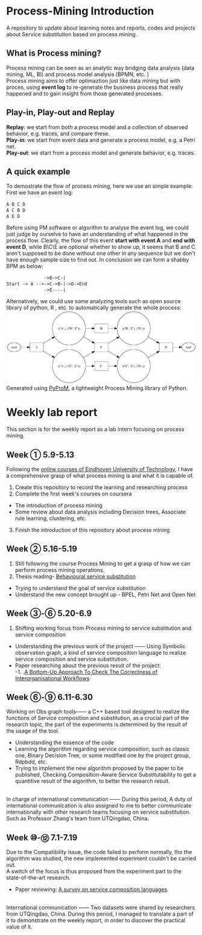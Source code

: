 # Process-Mining Introduction
A repository to update about learning notes and reports, codes and projects about Service substitution based on process mining.
## What is Process mining?
Process mining can be seen as an analytic way bridging data analysis (data mining, ML, BI) and process model analysis (BPMN, etc. ) </br>
Process mining aims to offer optimaztion just like data mining but with proces, using **event log** to re-generate the business process that really happened and to gain insight from those generated processes.

## Play-in, Play-out and Replay</br>
**Replay**:   we start from both a process model and a collection of observed behavior, e.g. traces, and compare these.</br>
**Play-in**:  we start from event data and generate a process model, e.g. a Petri net.</br>
**Play-out**: we start from a process model and generate behavior, e.g. traces.

## A quick example 
To demostrate the flow of process mining, here we use an simple example:
First we have an event log:
```
A B C D
A C B D
A E D
```
Before using PM software or algorithm to analyse the event log, we could just judge by ourselve to have an understanding of what happened in the process flow. 
Clearly, the flow of this event **start with event A** and **end with event D**, while B\C\E are optional whether to show up, it seems that B and C aren't supposed to be done without one other in any sequence but we don't have enough sample size to find out. 
In conclusion we can form a shabby BPM as below:</br>
```
              ->B->C-|
Start -> A -->->C->B-|->D->End
              ->E----|
```
Alternatively, we could use some analyzing tools such as open source library of python, R , etc. to automatically generate the whole process:
![Pic1](https://github.com/Paulwesomee/Process-Mining/blob/main/Quick%20Sample/exercise1.png)	</br>
Generated using [PyProM](https://github.com/harrywang/pyprom), a lightweight Process Mining library of Python.


# Weekly lab report
This section is for the weekly report as a lab intern focusing on process mining. 

## Week ①  5.9-5.13
Following the [online courses of Eindhoven University of Technology](https://www.coursera.org/learn/process-mining), I have a comprehensive grasp of what process mining is and what it is capable of. </br>
1. Create this repository to record the learning and researching process </br>
2. Complete the first week's courses on coursera</br>
 - The introduction of process mining</br>
 - Some review about data analysis including Decision trees, Associate rule learning, clustering, etc. </br>
3. Finish the introduction of this repository about process mining</br>

## Week ② 5.16-5.19
1. Still following the course Process Mining to get a grasp of how we can perform process mining operations.</br>
2. Thesis reading- [Behavioural service substitution](https://www.researchgate.net/publication/287235706_Behavioral_Service_Substitution)</br>
- Trying to understand the goal of service substitution </br>
- Understand the new concept brought up - BPEL, Petri Net and Open Net

## Week ③-⑥ 5.20-6.9 
1. Shifting working focus from Process mining to service substitution and service composition</br>
- Understanding the previous work of the project —— Using Symbolic observation graph, a kind of service composition language to realize service composition and service substitution.
- Paper researching about the previous result of the project:</br>
-1. .[A Bottom-Up Approach To Check The Correctness of Interorganisational Workflows](https://ieeexplore.ieee.org/document/7307728/authors#authors) </br>

## Week ⑥-⑨ 6.11-6.30
Working on Obs graph tools—— a C++ based tool designed to realize the functions of Service composition and substitution, as a crucial part of the research topic, the part of the experiments is determined by the result of the usage of the tool.</br>
- Understanding the essence of the code </br>
- Learning the algorithm regarding service composition, such as classic one, Binary Decision Tree, or some modified one by the project group, Rdpbdd, etc.</br>
- Trying to implement the new algorithm proposed by the paper to be published, Checking Composition-Aware Service Substitutability to get a quantitive result of the algorithm, to better the research result. </br>
</br>
In charge of international communication —— During this period, A duty of international communication is also assigned to me to better communicate internationally with other research teams focusing on service substitution. Such as Professor Zhang's team from UTQingdao, China.</br>

## Week ⑩-⑫ 7.1-7.19
Due to the Compatibility issue, the code failed to perform normally, tho the algorithm was studied, the new implemented experiment couldn't be carried out. </br>
A switch of the focus is thus proposed from the experiment part to the state-of-the-art research.</br>
- Paper reviewing: [A survey on service composition languages](https://dl.acm.org/doi/10.1145/3417990.3421402) </br>
</br>
International communication —— Two datasets were shared by researchers from UTQingdao, China. During this period, I managed to translate a part of it to demonstrate on the weekly report, in order to discover the practical value of it.


